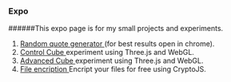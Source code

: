 ### Expo
######This expo page is for my small projects and experiments.
1) <a href="http://rgq.bitballoon.com/" target="_blank"> Random quote generator </a> (for best results open in chrome). <br>
2) <a href="http://controlcube.bitballoon.com/" target="_blank"> Control Cube </a> experiment using Three.js and WebGL. <br>
3) <a href="http://advancedcube.bitballoon.com/" target="_blank"> Advanced Cube </a> experiment using Three.js and WebGL. <br>
4) <a href="http://fileencription.bitballoon.com/" target="_blank"> File encription </a> Encript your files for free using CryptoJS.
